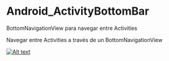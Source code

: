 # Android_ActivityBottomBar
BottomNavigationView para navegar entre Activities

Navegar entre Activities a través de un BottomNavigationView

[![Alt text](https://img.youtube.com/vi/YjXEmtob5-s/0.jpg)](https://www.youtube.com/watch?v=YjXEmtob5-s)
